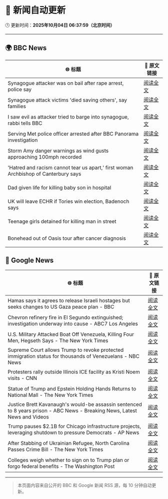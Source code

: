 # 🧠 新闻自动更新

🕒 更新时间：**2025年10月04日 06:37:59（北京时间）**

---

## 🌍 BBC News

| 🌐 标题 | 🔗 原文链接 |
|--------|-------------|
| Synagogue attacker was on bail after rape arrest, police say | [阅读全文](https://www.bbc.com/news/articles/cly97ervz1zo?at_medium=RSS&at_campaign=rss) |
| Synagogue attack victims 'died saving others', say families | [阅读全文](https://www.bbc.com/news/articles/cly6eve5p06o?at_medium=RSS&at_campaign=rss) |
| I saw evil as attacker tried to barge into synagogue, rabbi tells BBC | [阅读全文](https://www.bbc.com/news/articles/cwy9lkeqyzyo?at_medium=RSS&at_campaign=rss) |
| Serving Met police officer arrested after BBC Panorama investigation | [阅读全文](https://www.bbc.com/news/articles/c86422y9vxno?at_medium=RSS&at_campaign=rss) |
| Storm Amy danger warnings as wind gusts approaching 100mph recorded | [阅读全文](https://www.bbc.com/news/articles/c98d2ep62z7o?at_medium=RSS&at_campaign=rss) |
| 'Hatred and racism cannot tear us apart,' first woman Archbishop of Canterbury says | [阅读全文](https://www.bbc.com/news/articles/c2lxyxqzxkdo?at_medium=RSS&at_campaign=rss) |
| Dad given life for killing baby son in hospital | [阅读全文](https://www.bbc.com/news/articles/c62q1q1vd9yo?at_medium=RSS&at_campaign=rss) |
| UK will leave ECHR if Tories win election, Badenoch says | [阅读全文](https://www.bbc.com/news/articles/c1mxy2j2elro?at_medium=RSS&at_campaign=rss) |
| Teenage girls detained for killing man in street | [阅读全文](https://www.bbc.com/news/articles/c3w5y5xyv53o?at_medium=RSS&at_campaign=rss) |
| Bonehead out of Oasis tour after cancer diagnosis | [阅读全文](https://www.bbc.com/news/articles/cpvl3p7k0m1o?at_medium=RSS&at_campaign=rss) |

## 📰 Google News

| 🌐 标题 | 🔗 原文链接 |
|--------|-------------|
| Hamas says it agrees to release Israeli hostages but seeks changes to US Gaza peace plan - BBC | [阅读全文](https://news.google.com/rss/articles/CBMiWkFVX3lxTFA2NjBWaFQ4TVBpTTFib3d1UXJCemx6NTgyeVBjRTRaZ0hzdFJLMnBMUDZJOGRfZW5SdDFkRm9GWVJ6aF9MRVpYZkNkRmJxbEQ2eWxoeVpfU1lSUdIBX0FVX3lxTE1DdEc4UkluZVljekw3ekVSRjdCOWlNcU1ibGpQT2ZSNmkxeUx2MFh4OS00bDR1RmY1X0N2QUd2TWY2VElZZEctU0xuQTZyRkZMTmc3UW1kU3l2RnRYUUY0?oc=5) |
| Chevron refinery fire in El Segundo extinguished; investigation underway into cause - ABC7 Los Angeles | [阅读全文](https://news.google.com/rss/articles/CBMisgFBVV95cUxOendzVEZObm84MWJ5dDlJSVUxN1dIWVVpQUlsN2s3N2hrVndWd2tZckFFang1dE82Q3lYc3ZxS0hFR1c2aDdBVDlIcGRkYkVScmZJTWh2bXJnZUkzYll1OTFGT194czV5NzQ0b0syNkpWLXplaGdXaDRUUGRXX2pfTzladjA1X1Awam9QTUJmTWN1NUVUM0E1QVZrY1EzekJ0cHJRQjNFSEdnU2RXc1c1Zk9R?oc=5) |
| U.S. Military Attacked Boat Off Venezuela, Killing Four Men, Hegseth Says - The New York Times | [阅读全文](https://news.google.com/rss/articles/CBMiiwFBVV95cUxNSVBvREcyTmVZT05RS0VlM2hmTlVCSVV3RzF2WGtDU200QmxrVC1wNXZmdklKS2tZc2tkRzRoTG5jOE1wd3k3QjR4bldhRXdtQS1HSUFOb0pJZ1BDVlZ6cXdnbW1nRmFJNkxFQWk4MEw0dmVkT0pPdnlzUmdTZnRPckw5S095TmN3Nzdj?oc=5) |
| Supreme Court allows Trump to revoke protected immigration status for thousands of Venezuelans - NBC News | [阅读全文](https://news.google.com/rss/articles/CBMiuwFBVV95cUxQVWhfRDdrRHFQTjRONjh5cUJJQkNVTE1VeE1DZENhY2s0MzBrRW5FMjNPREFaUUpRWlFSMm8tV2piM3dTTjU5ZGtWRTh6bXZUVDBIMHc4ZlRFNlpLUXRQUTBENGpXUXZVNnZSem9XY3UtZGZaS1padkYwbmxXYUM4S2FZMVN3LU1xUmdTZkpuVHk0Snc2U2JmaGZHYWFnNlFpVFpCZHdLODJwTXFEb2VERGdtU2NieWI2enlz0gFWQVVfeXFMTlRQZWFuXzlBZkNDTzJzVzV4d0pCcHJkUlRTMndlOVVuNUlLdGMyeWc3M2kyaDhwc2h4cmM5Y2J5ZUdEOVlmRE5GR1hKMHhwcU9acFRHdkE?oc=5) |
| Protesters rally outside Illinois ICE facility as Kristi Noem visits - CNN | [阅读全文](https://news.google.com/rss/articles/CBMic0FVX3lxTFBaRXhGaGdYZm5NVDMzS3hvc3BWY1FjRExfTlNOLXJkMXZrSWpCYVZ2b3ZKVEN5dnlmcnVJQ0ozZ0tHaVVjb2NRZy1TX25zT3liOERxem5nQ3dfUHZCamlSaU10TjExQXpqdDJtbERhX3hBQ1k?oc=5) |
| Statue of Trump and Epstein Holding Hands Returns to National Mall - The New York Times | [阅读全文](https://news.google.com/rss/articles/CBMikwFBVV95cUxOanVyeTZMa0YyR1RwMFN5bjgzZURhXzF2bndWZjVxSlQzRWUxLTBLOFhJb3hOcmNoMmt4eXBaaHBSdU1TS2J4bmFIUXpIV1NzX0dvN1JVY1NUOGROQkhXcW1FWXBVNnNoS2lhTF9jMFZHYmNsYlZXUEFoRmVhbl80X1RGUV84SXRKMU5lQW9ZZXEtREk?oc=5) |
| Justice Brett Kavanaugh's would-be assassin sentenced to 8 years prison - ABC News - Breaking News, Latest News and Videos | [阅读全文](https://news.google.com/rss/articles/CBMipgFBVV95cUxNaHRnTVRJMkEwRFRQalMtQ2dTUjNXZWJvMkNZSm5DeDM2SVVjYzRKWHdWYXdCbG5PbEtrMmJ5VXR3elR5SEpITmlwdmtqZEhwVlRmajBzR2xKU2pPZ0N5bjFlWWxWQXpnamtWMmNxc1lRbkt3aG1TUzAySXVzVGpJMGlCU1RIcXc5NU05MGY5Mkl4aElTVzJzWjZ3WU5xckZOYzJ6b09B0gGrAUFVX3lxTE5LS3BBT0o4dUJaaGR5SGRTLWY3d1BVczc3bFAwZEU2a1BMVlAxQmVVZ195b3lsN09uZGVsOC1nNkdtZ1pSS1E0TFR4WFlaOG12bWhMczFmbkxoOHpOWG9fUUNZcjVkek9CTWVtYkxPZThyNHpLWWZOanN3NldZd0RkZTlXVGFZVEtPeG1PSExHRmtmUUN2NjBqZFRvdFFjTFRxZWpINm1aV1ZJWQ?oc=5) |
| Trump pauses $2.1B for Chicago infrastructure projects, leveraging shutdown to pressure Democrats - AP News | [阅读全文](https://news.google.com/rss/articles/CBMirwFBVV95cUxQSTJYb1pTVzdMN01MUFpOU2FKelZYSXRvRXJyc3IwOXg1ek5pWlloejdYREhWSmg4NklGT1d0WlY5eUJ6UHVubTNaUEtnV05qWTlVQ2xZYklabldJT2xwaG43TjhjNkVVcFQ5QTFhOTdsWjdneGZUSHZnNFhfR19kVWlTZm9qMDR4Wk81YldCTkFZWHdJcVIzcmZVWFZhLUxlRWJyTGdDSmluNnl4YnJj?oc=5) |
| After Stabbing of Ukrainian Refugee, North Carolina Passes Crime Bill - The New York Times | [阅读全文](https://news.google.com/rss/articles/CBMif0FVX3lxTFAyMkRoX1I0aG5GbGVLZjR5eDVhN05ZMXhwQU9LYUdmUjNpYTdqcmF4ZUhIOWI3N1hVYzNTTi1BanR4N1RHbGJJY2J6TEN2STNERkFEWVFaRTRTUkl5VThGYlNVeUIxSUNmalRjOU1Za0JiMlBKR204b2xzRFVPMGs?oc=5) |
| Colleges weigh whether to sign on to Trump plan or forgo federal benefits - The Washington Post | [阅读全文](https://news.google.com/rss/articles/CBMingFBVV95cUxPN3AtemhiZ2FkZk9fTXJPM2hMS1dYVV9WdEZROG96M0NxS184cXhGUkx2WllGQlBMRjNyVTN4ZU55MTBvN3RNdDZHNkdSOUoxTzVkbXVwQ0wxR1lLUnUzMGtWNkVncy1vVy1XdjVRMU5PS25lUlFJR19YcEJLOUVNbk56RUE1QnZWUlN2RXc2RHBQMS1INndYeTZGa21BZw?oc=5) |

---
> 本页面内容来自公开的 BBC 和 Google 新闻 RSS 源，每 10 分钟自动更新。